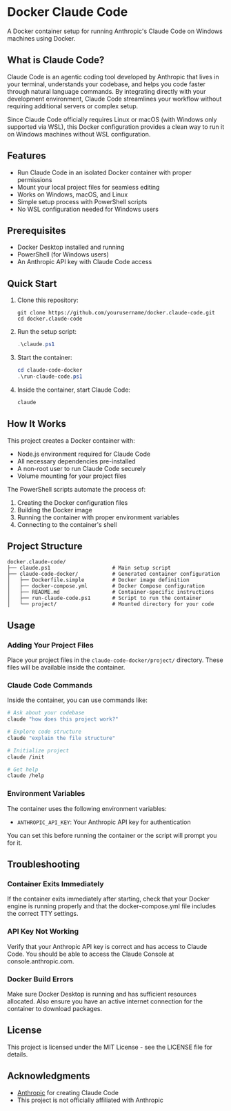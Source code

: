 # Docker Claude Code

A Docker container setup for running Anthropic's Claude Code on Windows machines using Docker.

## What is Claude Code?

Claude Code is an agentic coding tool developed by Anthropic that lives in your terminal, understands your codebase, and helps you code faster through natural language commands. By integrating directly with your development environment, Claude Code streamlines your workflow without requiring additional servers or complex setup.

Since Claude Code officially requires Linux or macOS (with Windows only supported via WSL), this Docker configuration provides a clean way to run it on Windows machines without WSL configuration.

## Features

- Run Claude Code in an isolated Docker container with proper permissions
- Mount your local project files for seamless editing
- Works on Windows, macOS, and Linux
- Simple setup process with PowerShell scripts
- No WSL configuration needed for Windows users

## Prerequisites

- Docker Desktop installed and running
- PowerShell (for Windows users)
- An Anthropic API key with Claude Code access

## Quick Start

1. Clone this repository:
   ```
   git clone https://github.com/yourusername/docker.claude-code.git
   cd docker.claude-code
   ```

2. Run the setup script:
   ```powershell
   .\claude.ps1
   ```

3. Start the container:
   ```powershell
   cd claude-code-docker
   .\run-claude-code.ps1
   ```

4. Inside the container, start Claude Code:
   ```bash
   claude
   ```

## How It Works

This project creates a Docker container with:
- Node.js environment required for Claude Code
- All necessary dependencies pre-installed
- A non-root user to run Claude Code securely
- Volume mounting for your project files

The PowerShell scripts automate the process of:
1. Creating the Docker configuration files
2. Building the Docker image
3. Running the container with proper environment variables
4. Connecting to the container's shell

## Project Structure

```
docker.claude-code/
├── claude.ps1                    # Main setup script
├── claude-code-docker/           # Generated container configuration
│   ├── Dockerfile.simple         # Docker image definition
│   ├── docker-compose.yml        # Docker Compose configuration
│   ├── README.md                 # Container-specific instructions
│   ├── run-claude-code.ps1       # Script to run the container
│   └── project/                  # Mounted directory for your code
```

## Usage

### Adding Your Project Files

Place your project files in the `claude-code-docker/project/` directory. These files will be available inside the container.

### Claude Code Commands

Inside the container, you can use commands like:

```bash
# Ask about your codebase
claude "how does this project work?"

# Explore code structure
claude "explain the file structure"

# Initialize project
claude /init

# Get help
claude /help
```

### Environment Variables

The container uses the following environment variables:

- `ANTHROPIC_API_KEY`: Your Anthropic API key for authentication

You can set this before running the container or the script will prompt you for it.

## Troubleshooting

### Container Exits Immediately

If the container exits immediately after starting, check that your Docker engine is running properly and that the docker-compose.yml file includes the correct TTY settings.

### API Key Not Working

Verify that your Anthropic API key is correct and has access to Claude Code. You should be able to access the Claude Console at console.anthropic.com.

### Docker Build Errors

Make sure Docker Desktop is running and has sufficient resources allocated. Also ensure you have an active internet connection for the container to download packages.

## License

This project is licensed under the MIT License - see the LICENSE file for details.

## Acknowledgments

- [Anthropic](https://www.anthropic.com/) for creating Claude Code
- This project is not officially affiliated with Anthropic